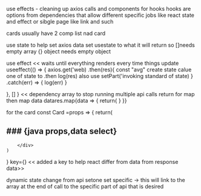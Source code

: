 use effects - cleaning up axios calls  and components for hooks
hooks are options from dependencies that allow different specific jobs like react state and effect or sibgle page like link and such

cards usually have 2 comp list nad card 

use state to help set axios data set usestate to what it will return so []needs empty array {} object needs empty object

use effect << waits until everything renders every time things update
useeffect{() => {
    axios.get('web)
    .then(res){
       const "avg" create state calue one of state to .then
        log(res)
        also use setPart('invoking standard of state)
    } .catch(err) => {
        log(err)
    }

}, [] }  << dependency array to stop running multiple api calls 
return for map
then map data
datares.map{data => {
    return{
        <componenet js and answer key.id of map also iterate over data wanted to reurn thing={state.thing}
        repeat>
    }
}}



for the card 
const Card =props => {
    return(
        <div name and key of props>
            <h2>### {java props,data select}</h2>

        </div>
    )
}
key={} << added a key to help react differ from data from response data>>

dynamic state change from api
setone 
set specific -> this will link to the array at the end of call to the specific part of api that is desired


